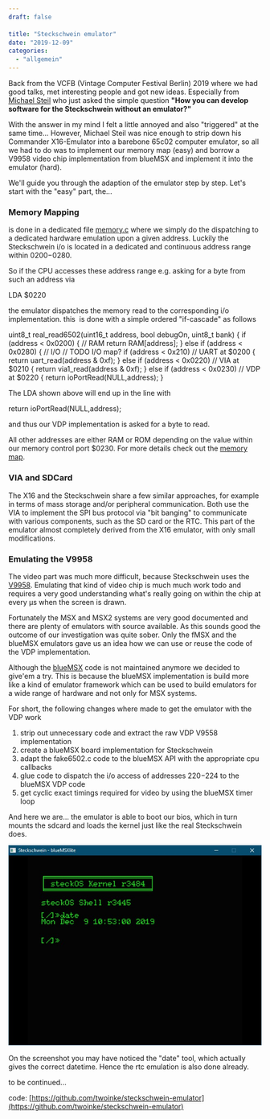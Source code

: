```yaml
---
draft: false

title: "Steckschwein emulator"
date: "2019-12-09"
categories: 
  - "allgemein"
---
```


Back from the VCFB (Vintage Computer Festival Berlin) 2019 where we had good talks, met interesting people and got new ideas. Especially from [Michael Steil](https://www.pagetable.com/) who just asked the simple question **"How you can develop software for the Steckschwein without an emulator?"**

With the answer in my mind I felt a little annoyed and also "triggered" at the same time... However, Michael Steil was nice enough to strip down his Commander X16-Emulator into a barebone 65c02 computer emulator, so all we had to do was to implement our memory map (easy) and borrow a V9958 video chip implementation from blueMSX and implement it into the emulator (hard).

We'll guide you through the adaption of the emulator step by step. Let's start with the "easy" part, the...

### Memory Mapping

is done in a dedicated file [memory.c](https://github.com/twoinke/steckschwein-emulator/blob/master/memory.c) where we simply do the dispatching to a dedicated hardware emulation upon a given address. Luckily the Steckschwein i/o is located in a dedicated and continuous address range within $0200-$0280.

So if the CPU accesses these address range e.g. asking for a byte from such an address via

LDA $0220

the emulator dispatches the memory read to the corresponding i/o implementation. this  is done with a simple ordered "if-cascade" as follows

uint8\_t
real\_read6502(uint16\_t address, bool debugOn, uint8\_t bank)
{
	if (address < 0x0200)
	{ // RAM
		return RAM\[address\];
	}
	else if (address < 0x0280) { // I/O
		// TODO I/O map?
		if (address  < 0x210) // UART at $0200
		{
			return uart\_read(address & 0xf);
		}
		else if (address < 0x0220) // VIA at $0210
		{
			return via1\_read(address & 0xf);
		}
		else if (address < 0x0230) // VDP at $0220
		{
			return ioPortRead(NULL,address);
		}

The LDA shown above will end up in the line with

return ioPortRead(NULL,address);

and thus our VDP implementation is asked for a byte to read.

All other addresses are either RAM or ROM depending on the value within our memory control port $0230. For more details check out the [memory map](http://steckschwein.de/hardware/cpuramdecoder/).

### VIA and SDCard

The X16 and the Steckschwein share a few similar approaches, for example in terms of mass storage and/or peripheral communication. Both use the VIA to implement the SPI bus protocol via "bit banging" to communicate with various components, such as the SD card or the RTC. This part of the emulator almost completely derived from the X16 emulator, with only small modifications.

### Emulating the V9958

The video part was much more difficult, because Steckschwein uses the [V9958](http://steckschwein.de/hardware/v9958-video-board/). Emulating that kind of video chip is much much work todo and requires a very good understanding what's really going on within the chip at every µs when the screen is drawn.

Fortunately the MSX and MSX2 systems are very good documented and there are plenty of emulators with source available. As this sounds good the outcome of our investigation was quite sober. Only the fMSX and the blueMSX emulators gave us an idea how we can use or reuse the code of the VDP implementation.

Although the [blueMSX](http://www.bluemsx.com/) code is not maintained anymore we decided to give'em a try. This is because the blueMSX implementation is build more like a kind of emulator framework which can be used to build emulators for a wide range of hardware and not only for MSX systems.

For short, the following changes where made to get the emulator with the VDP work

1. strip out unnecessary code and extract the raw VDP V9558 implementation
2. create a blueMSX board implementation for Steckschwein
3. adapt the fake6502.c code to the blueMSX API with the appropriate cpu callbacks
4. glue code to dispatch the i/o access of addresses $220-$224 to the blueMSX VDP code
5. get cyclic exact timings required for video by using the blueMSX timer loop

And here we are... the emulator is able to boot our bios, which in turn mounts the sdcard and loads the kernel just like the real Steckschwein does.

![steckschwein_emulator_vdp](images/steckschwein_emulator_vdp-1.jpg)

On the screenshot you may have noticed the "date" tool, which actually gives the correct datetime. Hence the rtc emulation is also done already.

to be continued...

code: [https://github.com/twoinke/steckschwein-emulator](https://github.com/twoinke/steckschwein-emulator)

